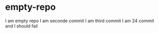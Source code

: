 # empty-repo
I am empty repo
I am seconde commit
I am third commit
I am 24 commit and I should fail
